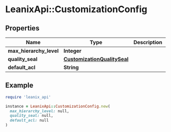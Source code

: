 # LeanixApi::CustomizationConfig

## Properties

| Name | Type | Description | Notes |
| ---- | ---- | ----------- | ----- |
| **max_hierarchy_level** | **Integer** |  | [optional] |
| **quality_seal** | [**CustomizationQualitySeal**](CustomizationQualitySeal.md) |  | [optional] |
| **default_acl** | **String** |  | [optional] |

## Example

```ruby
require 'leanix_api'

instance = LeanixApi::CustomizationConfig.new(
  max_hierarchy_level: null,
  quality_seal: null,
  default_acl: null
)
```

